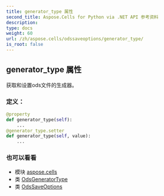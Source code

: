 ```yaml
---
title: generator_type 属性
second_title: Aspose.Cells for Python via .NET API 参考资料
description:
type: docs
weight: 60
url: /zh/aspose.cells/odssaveoptions/generator_type/
is_root: false
---
```

## generator_type 属性

获取和设置ods文件的生成器。
### 定义：
```python
@property
def generator_type(self):
    ...
@generator_type.setter
def generator_type(self, value):
    ...
```

### 也可以看看
* 模块 [aspose.cells](../../)
* 类 [OdsGeneratorType](/cells/python-net/zh/aspose.cells.ods/odsgeneratortype)
* 类 [OdsSaveOptions](/cells/python-net/zh/aspose.cells/odssaveoptions)
